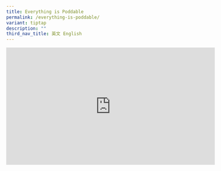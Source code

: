 ```yaml
---
title: Everything is Poddable
permalink: /everything-is-poddable/
variant: tiptap
description: ""
third_nav_title: 英文 English
---
```

<div class="iframe-wrapper">
<iframe height="315" width="560" allowfullscreen="true" frameborder="0" src="https://www.youtube.com/embed/6AZza1RXHtY?si=zWe1FLkipxz7VmAv"></iframe>
</div>
<p></p>